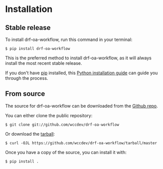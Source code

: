 # Installation

## Stable release

To install drf-oa-workflow, run this command in your
terminal:

``` console
$ pip install drf-oa-workflow
```

This is the preferred method to install drf-oa-workflow, as it will always install the most recent stable release.

If you don't have [pip][] installed, this [Python installation guide][]
can guide you through the process.

## From source

The source for drf-oa-workflow can be downloaded from
the [Github repo][].

You can either clone the public repository:

``` console
$ git clone git://github.com/wccdev/drf-oa-workflow
```

Or download the [tarball][]:

``` console
$ curl -OJL https://github.com/wccdev/drf-oa-workflow/tarball/master
```

Once you have a copy of the source, you can install it with:

``` console
$ pip install .
```

  [pip]: https://pip.pypa.io
  [Python installation guide]: http://docs.python-guide.org/en/latest/starting/installation/
  [Github repo]: https://github.com/%7B%7B%20cookiecutter.github_username%20%7D%7D/%7B%7B%20cookiecutter.project_slug%20%7D%7D
  [tarball]: https://github.com/%7B%7B%20cookiecutter.github_username%20%7D%7D/%7B%7B%20cookiecutter.project_slug%20%7D%7D/tarball/master
